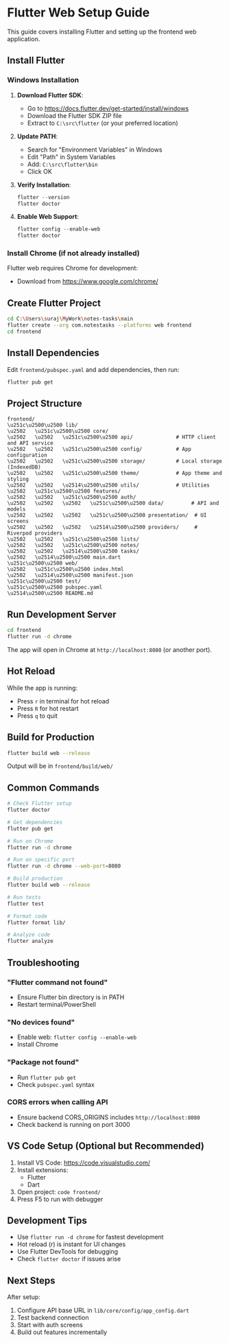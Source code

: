 # Flutter Web Setup Guide

This guide covers installing Flutter and setting up the frontend web application.

## Install Flutter

### Windows Installation

1. **Download Flutter SDK**:
   - Go to https://docs.flutter.dev/get-started/install/windows
   - Download the Flutter SDK ZIP file
   - Extract to `C:\src\flutter` (or your preferred location)

2. **Update PATH**:
   - Search for "Environment Variables" in Windows
   - Edit "Path" in System Variables
   - Add: `C:\src\flutter\bin`
   - Click OK

3. **Verify Installation**:
   ```powershell
   flutter --version
   flutter doctor
   ```

4. **Enable Web Support**:
   ```powershell
   flutter config --enable-web
   flutter doctor
   ```

### Install Chrome (if not already installed)

Flutter web requires Chrome for development:
- Download from https://www.google.com/chrome/

## Create Flutter Project

```bash
cd C:\Users\suraj\MyWork\notes-tasks\main
flutter create --org com.notestasks --platforms web frontend
cd frontend
```

## Install Dependencies

Edit `frontend/pubspec.yaml` and add dependencies, then run:

```bash
flutter pub get
```

## Project Structure

```
frontend/
\u251c\u2500\u2500 lib/
\u2502   \u251c\u2500\u2500 core/
\u2502   \u2502   \u251c\u2500\u2500 api/              # HTTP client and API service
\u2502   \u2502   \u251c\u2500\u2500 config/           # App configuration
\u2502   \u2502   \u251c\u2500\u2500 storage/          # Local storage (IndexedDB)
\u2502   \u2502   \u251c\u2500\u2500 theme/            # App theme and styling
\u2502   \u2502   \u2514\u2500\u2500 utils/            # Utilities
\u2502   \u251c\u2500\u2500 features/
\u2502   \u2502   \u251c\u2500\u2500 auth/
\u2502   \u2502   \u2502   \u251c\u2500\u2500 data/         # API and models
\u2502   \u2502   \u2502   \u251c\u2500\u2500 presentation/  # UI screens
\u2502   \u2502   \u2502   \u2514\u2500\u2500 providers/     # Riverpod providers
\u2502   \u2502   \u251c\u2500\u2500 lists/
\u2502   \u2502   \u251c\u2500\u2500 notes/
\u2502   \u2502   \u2514\u2500\u2500 tasks/
\u2502   \u2514\u2500\u2500 main.dart
\u251c\u2500\u2500 web/
\u2502   \u251c\u2500\u2500 index.html
\u2502   \u2514\u2500\u2500 manifest.json
\u251c\u2500\u2500 test/
\u251c\u2500\u2500 pubspec.yaml
\u2514\u2500\u2500 README.md
```

## Run Development Server

```bash
cd frontend
flutter run -d chrome
```

The app will open in Chrome at `http://localhost:8080` (or another port).

## Hot Reload

While the app is running:
- Press `r` in terminal for hot reload
- Press `R` for hot restart
- Press `q` to quit

## Build for Production

```bash
flutter build web --release
```

Output will be in `frontend/build/web/`

## Common Commands

```bash
# Check Flutter setup
flutter doctor

# Get dependencies
flutter pub get

# Run on Chrome
flutter run -d chrome

# Run on specific port
flutter run -d chrome --web-port=8080

# Build production
flutter build web --release

# Run tests
flutter test

# Format code
flutter format lib/

# Analyze code
flutter analyze
```

## Troubleshooting

### "Flutter command not found"
- Ensure Flutter bin directory is in PATH
- Restart terminal/PowerShell

### "No devices found"
- Enable web: `flutter config --enable-web`
- Install Chrome

### "Package not found"
- Run `flutter pub get`
- Check `pubspec.yaml` syntax

### CORS errors when calling API
- Ensure backend CORS_ORIGINS includes `http://localhost:8080`
- Check backend is running on port 3000

## VS Code Setup (Optional but Recommended)

1. Install VS Code: https://code.visualstudio.com/
2. Install extensions:
   - Flutter
   - Dart
3. Open project: `code frontend/`
4. Press F5 to run with debugger

## Development Tips

- Use `flutter run -d chrome` for fastest development
- Hot reload (r) is instant for UI changes
- Use Flutter DevTools for debugging
- Check `flutter doctor` if issues arise

## Next Steps

After setup:
1. Configure API base URL in `lib/core/config/app_config.dart`
2. Test backend connection
3. Start with auth screens
4. Build out features incrementally
